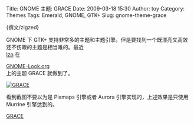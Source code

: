 Title: GNOME 主题: GRACE
Date: 2009-03-18 15:30
Author: toy
Category: Themes
Tags: Emerald, GNOME, GTK+
Slug: gnome-theme-grace

{撰文/zigzed}

GNOME 下 GTK+
支持非常多的主题和主题引擎。但是要找到一个既漂亮又高效还不伤眼的主题是相当难的。最近  
[Izo](http://izobalax.deviantart.com/) 在  

[GNOME-Look.org](http://GNOME-look.org/content/show.php/GRACE?content=101070)  
上的主题 GRACE 就做到了。

[![GRACE](http://i.linuxtoy.org/images/2009/03/grace-thumb.jpg)](http://i.linuxtoy.org/images/2009/03/grace.jpg)

看到截图不要以为是 Pixmaps 引擎或者 Aurora 引擎实现的，上述效果是只使用
Murrine 引擎达到的。

[GRACE](http://GNOME-look.org/content/show.php/GRACE?content=101070)
